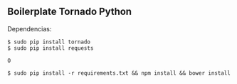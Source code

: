 ## Boilerplate Tornado Python

Dependencias:

	$ sudo pip install tornado
	$ sudo pip install requests

	O

	$ sudo pip install -r requirements.txt && npm install && bower install 